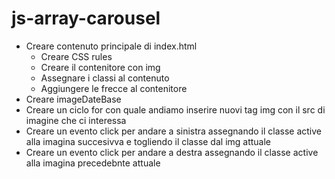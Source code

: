 # js-array-carousel

- Creare contenuto principale di index.html
    - Creare CSS rules 
    - Creare il contenitore con img
    - Assegnare i classi al contenuto
    - Aggiungere le frecce al contenitore
- Creare imageDateBase
- Creare un ciclo for con quale andiamo inserire nuovi tag img con il src di imagine che ci interessa
- Creare un evento click per andare a sinistra assegnando il classe active alla imagina succesivva e togliendo il classe dal img attuale
- Creare un evento click per andare a destra assegnando il classe active alla imagina precedebnte attuale


